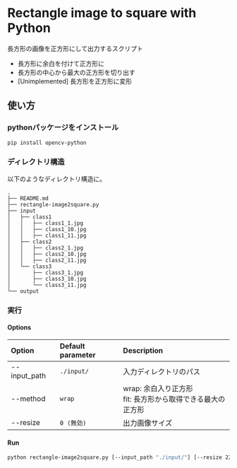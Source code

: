 # Rectangle image to square with Python
長方形の画像を正方形にして出力するスクリプト

* 長方形に余白を付けて正方形に
* 長方形の中心から最大の正方形を切り出す
* [Unimplemented] 長方形を正方形に変形


## 使い方
### pythonパッケージをインストール

```bash
pip install opencv-python
```

### ディレクトリ構造
以下のようなディレクトリ構造に。

```
.
├── README.md
├── rectangle-image2square.py
├── input
│   ├── class1
│   │   ├── class1_1.jpg
│   │   ├── class1_10.jpg
│   │   ├── class1_11.jpg
│   ├── class2
│   │   ├── class2_1.jpg
│   │   ├── class2_10.jpg
│   │   ├── class2_11.jpg
│   └── class3
│       ├── class3_1.jpg
│       ├── class3_10.jpg
│       └── class3_11.jpg
└── output
```

### 実行

#### Options
| Option       | Default parameter | Description               |
|:-------------|:------------------|:--------------------------|
| --input_path | `./input/`        | 入力ディレクトリのパス    |
| --method     | `wrap`            | wrap: 余白入り正方形<br>fit: 長方形から取得できる最大の正方形       |
| --resize     | `0 (無効)`        | 出力画像サイズ            |

#### Run
```bash
python rectangle-image2square.py [--input_path "./input/"] [--resize 224] [--method <wrap or fit>]
```
